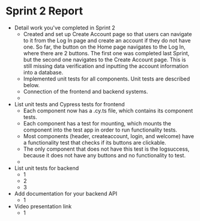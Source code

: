 # Sprint 2 Report #
- Detail work you've completed in Sprint 2
  - Created and set up Create Account page so that users can navigate to it from the Log In page and create an account if they do not have one. So far, the button on the Home page navigates to the Log In, where there are 2 buttons. The first one was completed last Sprint, but the second one navigates to the Create Account page. This is still missing data verification and inputting the account information into a database.
  - Implemented unit tests for all components. Unit tests are described below.
  - Connection of the frontend and backend systems.
  - <insert backend progress>
- List unit tests and Cypress tests for frontend
  - Each component now has a .cy.ts file, which contains its component tests.
  - Each component has a test for mounting, which mounts the component into the test app in order to run functionality tests.
  - Most components (header, createaccount, login, and welcome) have a functionality test that checks if its buttons are clickable.
  - The only component that does not have this test is the logsuccess, because it does not have any buttons and no functionality to test.
  - 
- List unit tests for backend
  - 1
  - 2
  - 3
- Add documentation for your backend API
  - 1
- Video presentation link
  - 1
